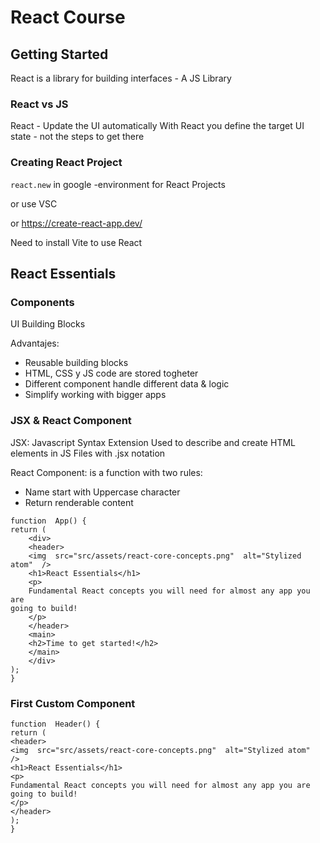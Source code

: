 # React Course

## Getting Started

React is a library for building interfaces - A JS Library

### React vs JS

React - Update the UI automatically
With React you define the target UI state - not the steps to get there

### Creating React Project

`react.new` in google -environment for React Projects

or use VSC 

or https://create-react-app.dev/

Need to install Vite to use React

## React Essentials

### Components

UI Building Blocks

Advantajes:

 - Reusable building blocks
 - HTML, CSS y JS code are stored togheter
 - Different component handle different data & logic
 - Simplify working with bigger apps

### JSX & React Component

JSX: Javascript Syntax Extension
Used to describe and create HTML elements in JS
Files with .jsx notation

React Component: is a function with two rules:

 - Name start with Uppercase character
 - Return renderable content

````
function  App() {
return (
	<div>
	<header>
	<img  src="src/assets/react-core-concepts.png"  alt="Stylized atom"  />
	<h1>React Essentials</h1>
	<p>
	Fundamental React concepts you will need for almost any app you are
going to build!
	</p>
	</header>
	<main>
	<h2>Time to get started!</h2>
	</main>
	</div>
);
}
````

### First Custom Component

````
function  Header() {
return (
<header>
<img  src="src/assets/react-core-concepts.png"  alt="Stylized atom"  />
<h1>React Essentials</h1>
<p>
Fundamental React concepts you will need for almost any app you are
going to build!
</p>
</header>
);
}
````
<!--stackedit_data:
eyJoaXN0b3J5IjpbLTk0NzQxMjI1NywyMTQ1Njc1MDc5LDE5Mz
M1MTI3OTksLTkxODYxNjAwMiw5NDY1MjM4NDUsLTE5MzQyMTI2
OTYsMTQ2MjMyMDg0NCwtNTgyMTc4NTc3LC0xNzIxMDU1NTIwLC
02MjgzNzkwMjYsLTk5NDY4MDI0Nl19
-->